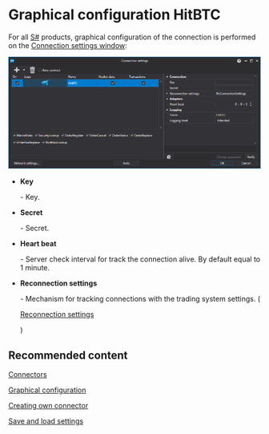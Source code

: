 # Graphical configuration HitBTC

For all [S\#](StockSharpAbout.md) products, graphical configuration of the connection is performed on the [Connection settings window](API_UI_ConnectorWindow.md):

![API GUI Settings HitBTC](../images/API_GUI_Settings_HitBTC.png)

- **Key**

   \- Key.
- **Secret**

   \- Secret.
- **Heart beat**

   \- Server check interval for track the connection alive. By default equal to 1 minute.
- **Reconnection settings**

   \- Mechanism for tracking connections with the trading system settings. (

  [Reconnection settings](Reconnect.md)

  )

## Recommended content

[Connectors](API_Connectors.md)

[Graphical configuration](API_ConnectorsUIConfiguration.md)

[Creating own connector](ConnectorCreating.md)

[Save and load settings](API_Connectors_SaveConnectorSettings.md)
